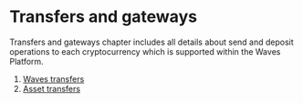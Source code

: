 # Transfers and gateways

Transfers and gateways chapter includes all details about send and deposit operations to each cryptocurrency which is supported within the Waves Platform.

1. [Waves transfers](/mobile-apps/iOS/transfers-and-gateways/asset-transfers.md)
2. [Asset transfers](/mobile-apps/iOS/transfers-and-gateways/waves-transfers.md)
